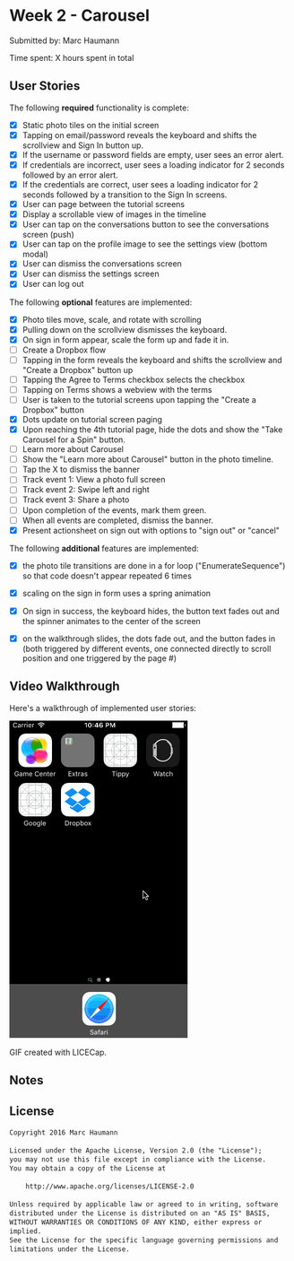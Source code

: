 # Week 2 - Carousel

Submitted by: Marc Haumann

Time spent: X hours spent in total

## User Stories

The following **required** functionality is complete:
* [x] Static photo tiles on the initial screen
* [x] Tapping on email/password reveals the keyboard and shifts the scrollview and Sign In button up.
* [x] If the username or password fields are empty, user sees an error alert.
* [x] If credentials are incorrect, user sees a loading indicator for 2 seconds followed by an error alert.
* [x] If the credentials are correct, user sees a loading indicator for 2 seconds followed by a transition to the Sign In screens.
* [x] User can page between the tutorial screens
* [x] Display a scrollable view of images in the timeline
* [x] User can tap on the conversations button to see the conversations screen (push)
* [x] User can tap on the profile image to see the settings view (bottom modal)
* [x] User can dismiss the conversations screen
* [x] User can dismiss the settings screen
* [x] User can log out

The following **optional** features are implemented:
* [x] Photo tiles move, scale, and rotate with scrolling
* [x] Pulling down on the scrollview dismisses the keyboard.
* [x] On sign in form appear, scale the form up and fade it in.
* [ ] Create a Dropbox flow
 * [ ] Tapping in the form reveals the keyboard and shifts the scrollview and "Create a Dropbox" button up
 * [ ] Tapping the Agree to Terms checkbox selects the checkbox
 * [ ] Tapping on Terms shows a webview with the terms
 * [ ] User is taken to the tutorial screens upon tapping the "Create a Dropbox" button
* [x] Dots update on tutorial screen paging
* [x] Upon reaching the 4th tutorial page, hide the dots and show the "Take Carousel for a Spin" button.
* [ ] Learn more about Carousel
 * [ ] Show the "Learn more about Carousel" button in the photo timeline.
 * [ ] Tap the X to dismiss the banner
 * [ ] Track event 1: View a photo full screen
 * [ ] Track event 2: Swipe left and right
 * [ ] Track event 3: Share a photo
 * [ ] Upon completion of the events, mark them green.
 * [ ] When all events are completed, dismiss the banner.
* [x] Present actionsheet on sign out with options to "sign out" or "cancel"

The following **additional** features are implemented:
- [x] the photo tile transitions are done in a for loop ("EnumerateSequence") so that code doesn't appear repeated 6 times
- [x] scaling on the sign in form uses a spring animation
- [x] On sign in success, the keyboard hides, the button text fades out and the spinner animates to the center of the screen
- [x] on the walkthrough slides, the dots fade out, and the button fades in (both triggered by different events, one connected directly to scroll position and one triggered by the page #)


## Video Walkthrough 

Here's a walkthrough of implemented user stories:

<img src='https://github.com/marchaumann/Dropbox/blob/master/dropbox.gif' title='Video Walkthrough' width='' alt='Video Walkthrough' />

GIF created with LICECap.

## Notes



## License

    Copyright 2016 Marc Haumann

    Licensed under the Apache License, Version 2.0 (the "License");
    you may not use this file except in compliance with the License.
    You may obtain a copy of the License at

        http://www.apache.org/licenses/LICENSE-2.0

    Unless required by applicable law or agreed to in writing, software
    distributed under the License is distributed on an "AS IS" BASIS,
    WITHOUT WARRANTIES OR CONDITIONS OF ANY KIND, either express or implied.
    See the License for the specific language governing permissions and
    limitations under the License.
